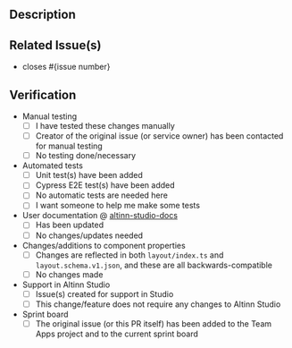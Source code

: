 ## Description
<!---
  Provide a general summary of your changes in the Title above
  Describe your change(s) in detail here

  Also add the relevant label in the column on the right:
    Breaking changes: kind/breaking-change
    New features:     kind/product-feature
    Bug fixes:        kind/bug
    Dependencies:     kind/dependencies
    Other changes:    kind/other
-->

## Related Issue(s)
- closes #{issue number}

## Verification
- Manual testing
  - [ ] I have tested these changes manually
  - [ ] Creator of the original issue (or service owner) has been contacted for manual testing
  - [ ] No testing done/necessary
- Automated tests
  - [ ] Unit test(s) have been added
  - [ ] Cypress E2E test(s) have been added
  - [ ] No automatic tests are needed here
  - [ ] I want someone to help me make some tests
- User documentation @ [altinn-studio-docs](https://github.com/Altinn/altinn-studio-docs)
  - [ ] Has been updated
   <!--- insert link to PR here -->
  - [ ] No changes/updates needed
- Changes/additions to component properties
  - [ ] Changes are reflected in both `layout/index.ts` and `layout.schema.v1.json`, and these are all backwards-compatible
  - [ ] No changes made
- Support in Altinn Studio
  - [ ] Issue(s) created for support in Studio
   <!--- insert link to issue(s) here -->
  - [ ] This change/feature does not require any changes to Altinn Studio
- Sprint board
  - [ ] The original issue (or this PR itself) has been added to the Team Apps project and to the current sprint board <!--- If you don't have permissions for this, someone else will do it for you -->
